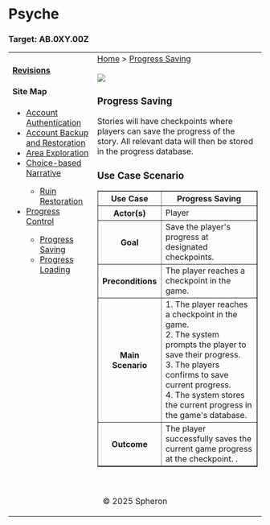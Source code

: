 # Psyche

### Target: AB.0XY.00Z

<table>
    <tr>
        <td valign="top">
            <h4><a href="../README.md">Revisions</a></h4>
            <h4>Site Map</h4>
            <ul>
                <li><a href="account-authentication.md">Account Authentication</a></li>
                <li><a href="account-backup-and-restoration.md">Account Backup and Restoration</a></li>
                <li><a href="area-exploration.md">Area Exploration</a></li>
                <li><a href="choice-based-narrative.md">Choice-based Narrative</a></li>
                <ul>
                    <li><a href="ruin-restoration.md">Ruin Restoration</a></li>
                </ul>
                <li><a href="progress-control.md">Progress Control</a></li>
                <ul>
                    <li><a href="progress-saving.md">Progress Saving</a></li>
                    <li><a href="progress-loading.md">Progress Loading</a></li>
                </ul>
            </ul>
            <br>
        </td>
        <td valign="top">   
         <a href="https://github.com/Jhanez27/psyche">Home</a> &gt; <a href="https://github.com/Jhanez27/psyche/blob/main/docs/progress-saving.md">Progress Saving</a>
         <br> <br>
          <img src="images/progess-A.png">
          <h3>Progress Saving</h3>
            <span>Stories will have checkpoints where players can save the progress of the story. All relevant data will then be stored in the progress database.
            </span>
             <h3>Use Case Scenario</h3>
              <table border="1">
        <tr>
            <th>Use Case</th>
            <th>Progress Saving</th>
        </tr>
        <tr>
            <th>Actor(s)</th>
            <td>Player</td>
        </tr>
        <tr>
            <th>Goal</th>
            <td>Save the player's progress at designated checkpoints.</td>
        </tr>
        <tr>
            <th>Preconditions</th>
            <td>The player reaches a checkpoint in the game.</td>
        </tr>
        <tr>
            <th>Main Scenario</th>
            <td>
                1. The player reaches a checkpoint in the game.<br>
                2. The system prompts the player to save their progress.<br>
                3. The players confirms to save current progress.<br>
                4. The system stores the current progress in the game's database.<br>
            </td>
        </tr>
        <tr>
            <th>Outcome</th>
            <td><span>The player successfully saves the current game progress at the checkpoint. </span>.</td>
        </tr>
    </table>
            <br>
        </td>
    </tr>
    <tr>
        <td colspan="2"><p align="center">© 2025 Spheron</p>
</td>
    </tr>
</table>
